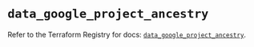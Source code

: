 # `data_google_project_ancestry`

Refer to the Terraform Registry for docs: [`data_google_project_ancestry`](https://registry.terraform.io/providers/hashicorp/google/6.43.0/docs/data-sources/project_ancestry).
